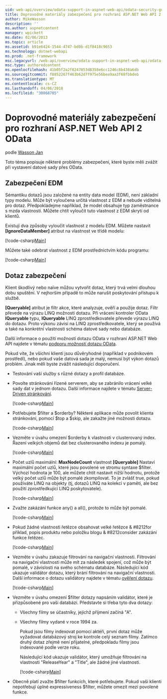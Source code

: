 ```yaml
---
uid: web-api/overview/odata-support-in-aspnet-web-api/odata-security-guidance
title: Doprovodné materiály zabezpečení pro rozhraní ASP.NET Web API 2 OData | Microsoft Docs
author: MikeWasson
description: ''
ms.author: aspnetcontent
manager: wpickett
ms.date: 02/06/2013
ms.topic: article
ms.assetid: b91e6424-1544-4747-bd0b-d1f8418c9653
ms.technology: dotnet-webapi
ms.prod: .net-framework
msc.legacyurl: /web-api/overview/odata-support-in-aspnet-web-api/odata-security-guidance
msc.type: authoredcontent
ms.openlocfilehash: 41b05f2a2f8247853d8358e6cc1246c8b438a6db
ms.sourcegitcommit: f8852267f463b62d7f975e56bea9aa3f68fbbdeb
ms.translationtype: MT
ms.contentlocale: cs-CZ
ms.lasthandoff: 04/06/2018
ms.locfileid: "30868705"
---
```

<a name="security-guidance-for-aspnet-web-api-2-odata"></a>Doprovodné materiály zabezpečení pro rozhraní ASP.NET Web API 2 OData
====================
podle [Wasson Jan](https://github.com/MikeWasson)

Toto téma popisuje některé problémy zabezpečení, které byste měli zvážit při vystavení datové sady přes OData.

## <a name="edm-security"></a>Zabezpečení EDM

Sémantiku dotazů jsou založené na entity data model (EDM), není základní typy modelu. Může být vyloučena určitá vlastnost z EDM a nebude viditelná pro dotaz. Předpokládejme například, že model obsahuje typ zaměstnance s mzda vlastností. Můžete chtít vyloučit tuto vlastnost z EDM skrytí od klientů.

Existují dva způsoby vyloučit vlastnost z modelu EDM. Můžete nastavit **[IgnoreDataMember]** atribut na vlastnost ve třídě modelu:

[!code-csharp[Main](odata-security-guidance/samples/sample1.cs)]

Můžete také odebrat vlastnost z EDM prostřednictvím kódu programu:

[!code-csharp[Main](odata-security-guidance/samples/sample2.cs)]

## <a name="query-security"></a>Dotaz zabezpečení

Klient škodlivý nebo naïve můžou vytvořit dotaz, který trvá velmi dlouhou dobu spuštění. V nejhorším případě to může narušit poskytování přístupu k službě.

**[Queryable]** atribut je filtr akce, které analyzuje, ověří a použije dotaz. Filtr převede na výrazu LINQ možnosti dotazu. Při vrácení kontroler OData **IQueryable** typu, **IQueryable** LINQ zprostředkovatele převede výrazu LINQ do dotazu. Proto výkonu závisí na LINQ zprostředkovatele, který se používá a také na konkrétní vlastnosti schéma datové sady nebo databáze.

Další informace o použití možností dotazu OData v rozhraní ASP.NET Web API najdete v tématu [podporu možností dotazu OData](supporting-odata-query-options.md).

Pokud víte, že všichni klienti jsou důvěryhodné (například v podnikovém prostředí), nebo pokud vaše datová sada je malý, nemusí být výkon dotazů problém. Jinak měli byste zvážit následující doporučení.

- Testování vaší služby s různé dotazy a profil databáze.
- Povolte stránkování řízené serverem, aby se zabránilo vrácení velké sady dat v jednom dotazu. Další informace najdete v tématu [Server-Driven stránkování](supporting-odata-query-options.md#server-paging). 

    [!code-csharp[Main](odata-security-guidance/samples/sample3.cs)]
- Potřebujete $filter a $orderby? Některé aplikace může povolit klienta stránkování, pomocí $top a $skip, ale zakažte jiné možnosti dotazu. 

    [!code-csharp[Main](odata-security-guidance/samples/sample4.cs)]
- Vezměte v úvahu omezení $orderby k vlastnosti v clusterovaný index. Řazení velkých objemů dat bez clusterovaného indexu je pomalý. 

    [!code-csharp[Main](odata-security-guidance/samples/sample5.cs)]
- Počet uzlů maximální: **MaxNodeCount** vlastnost **[Queryable]** Nastaví maximální počet uzlů, které jsou povolené ve stromu syntaxe $filter. Výchozí hodnota je 100, ale můžete chtít nastavit nižší hodnotu, protože velký počet uzlů může být pomalé zkompilovat. To je zvlášť true, pokud používáte LINQ na objekty (tj, dotazů LINQ na kolekci v paměti, ale bez použití zprostředkující LINQ poskytovatele). 

    [!code-csharp[Main](odata-security-guidance/samples/sample6.cs)]
- Zvažte zakázání funkce any() a all(), protože to může být pomalé. 

    [!code-csharp[Main](odata-security-guidance/samples/sample7.cs)]
- Pokud žádné vlastnosti řetězce obsahovat velké řetězce & #8212for příklad, popis produktu nebo položku blogu & #8212consider zakázání funkce řetězec. 

    [!code-csharp[Main](odata-security-guidance/samples/sample8.cs)]
- Vezměte v úvahu zakazuje filtrování na navigační vlastnosti. Filtrování na navigační vlastnosti může mít za následek spojení, což může být pomalé, v závislosti na svého schématu databáze. Následující kód ukazuje validátor dotazu, který brání filtrování na navigační vlastnosti. Další informace o dotazu validátory najdete v tématu [ověření dotazu](supporting-odata-query-options.md#query-validation). 

    [!code-csharp[Main](odata-security-guidance/samples/sample9.cs)]
- Vezměte v úvahu omezení $filter dotazy napsáním validátor, které je přizpůsobené pro vaši databázi. Představte si třeba tyto dva dotazy: 

  - Všechny filmy se účastníky, jejichž příjmení začíná "A".
  - Všechny filmy vydané v roce 1994 za.

    Pokud jsou filmy indexovat pomocí aktéři, první dotaz může vyžadovat databázový stroj ke kontrole celý seznam filmy. Zatímco druhý dotaz zřejmě není přijatelné, předpokladu filmy jsou indexované podle verze roku.

    Následující kód ukazuje validátor, který umožňuje filtrování na vlastnosti "ReleaseYear" a "Title", ale žádné jiné vlastnosti.

    [!code-csharp[Main](odata-security-guidance/samples/sample10.cs)]
- Obecně platí zvažte $filter funkcích, které potřebujete. Pokud vaši klienti nepotřebují úplné expressiveness $filter, můžete omezit mezi povolené funkce.
